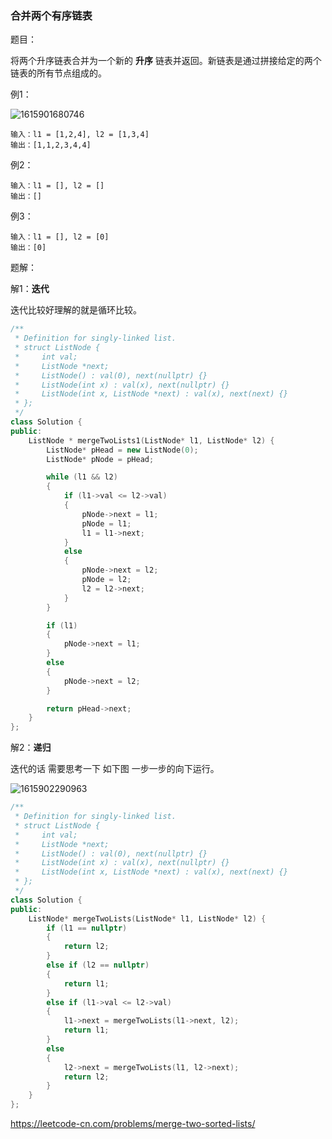 ### 合并两个有序链表

题目：

将两个升序链表合并为一个新的 **升序** 链表并返回。新链表是通过拼接给定的两个链表的所有节点组成的。 



例1：

![1615901680746](../../../../../../Typora-images/1615901680746.png)

```
输入：l1 = [1,2,4], l2 = [1,3,4]
输出：[1,1,2,3,4,4]
```



例2：

```
输入：l1 = [], l2 = []
输出：[]
```



例3：

```
输入：l1 = [], l2 = [0]
输出：[0]
```



题解：

解1：**迭代**

迭代比较好理解的就是循环比较。

```c++
/**
 * Definition for singly-linked list.
 * struct ListNode {
 *     int val;
 *     ListNode *next;
 *     ListNode() : val(0), next(nullptr) {}
 *     ListNode(int x) : val(x), next(nullptr) {}
 *     ListNode(int x, ListNode *next) : val(x), next(next) {}
 * };
 */
class Solution {
public:
    ListNode * mergeTwoLists1(ListNode* l1, ListNode* l2) {
		ListNode* pHead = new ListNode(0);
		ListNode* pNode = pHead;

		while (l1 && l2)
		{
			if (l1->val <= l2->val)
			{
				pNode->next = l1;
				pNode = l1;
				l1 = l1->next;
			}
			else
			{
				pNode->next = l2;
				pNode = l2;
				l2 = l2->next;
			}
		}

		if (l1)
		{
			pNode->next = l1;
		}
		else
		{
			pNode->next = l2;
		}

		return pHead->next;
	}
};
```



解2：**递归**

迭代的话 需要思考一下 如下图 一步一步的向下运行。

![1615902290963](../../../../../../Typora-images/1615902290963.png)

```c++
/**
 * Definition for singly-linked list.
 * struct ListNode {
 *     int val;
 *     ListNode *next;
 *     ListNode() : val(0), next(nullptr) {}
 *     ListNode(int x) : val(x), next(nullptr) {}
 *     ListNode(int x, ListNode *next) : val(x), next(next) {}
 * };
 */
class Solution {
public:
    ListNode* mergeTwoLists(ListNode* l1, ListNode* l2) {
		if (l1 == nullptr)
		{
			return l2;
		}
		else if (l2 == nullptr)
		{
			return l1;
		}
		else if (l1->val <= l2->val)
		{
			l1->next = mergeTwoLists(l1->next, l2);
			return l1;
		}
		else
		{
			l2->next = mergeTwoLists(l1, l2->next);
			return l2;
		}
    }
};
```



https://leetcode-cn.com/problems/merge-two-sorted-lists/